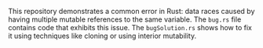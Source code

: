 This repository demonstrates a common error in Rust: data races caused by having multiple mutable references to the same variable.  The `bug.rs` file contains code that exhibits this issue. The `bugSolution.rs` shows how to fix it using techniques like cloning or using interior mutability.